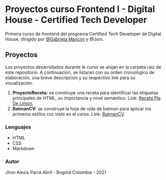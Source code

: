 # Proyectos curso Frontend I - Digital House - Certified Tech Developer

Primera curso de frontend del programa Certified Tech Developer de Digital House, dirigido por [@Gabriela Mancini](https://github.com/gabimancini) y @Joni.

## Proyectos

Los proyectos desarrollados durante le curso se alojan en la carpeta raíz de este repositorio. A continuación, se listaran con su orden cronológico de elaboración, una breve descripción y su respectivo link para su visualización.

1. **ProyectoReceta:** se construye una receta para identificar las etiquetas principales de HTML, su importancia y nivel semantico. Link: [Receta Pie De Limón](https://jhonalexis-parra.github.io/Frontend-I-Digital-House/ProyectoReceta/).
2. **BatmanCV:** se construye la hoja de vida de batman para aplicar los primeros estilos css visto en el curso. Link: [BatmanCV](https://jhonalexis-parra.github.io/Frontend-I-Digital-House/BatmanCV/).


### Lenguajes

- HTML
- CSS
- Markdown

### Autor

Jhon Alexis Parra Abril - Bogotá Colombia - 2021

